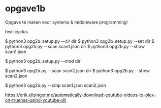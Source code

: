# opgave1b

Opgave te maken voor systems & middleware programming!

test-cyclus

$ python3 opg2b_setup.py --clr dir
$ python3 opg2b_setup.py --set dir
$ python3 opg2b.py --scan scan1.json dir
$ python3 opg2b.py --show scan1.json

$ python3 opg2b_setup.py --mod dir

$ python3 opg2b.py --scan scan2.json dir
$ python3 opg2b.py --show scan2.json

$ python3 opg2b.py --cmp scan1.json scan2.json


https://erik.ellsinger.me/automatically-download-youtube-videos-to-plex-on-truenas-using-youtube-dl/
